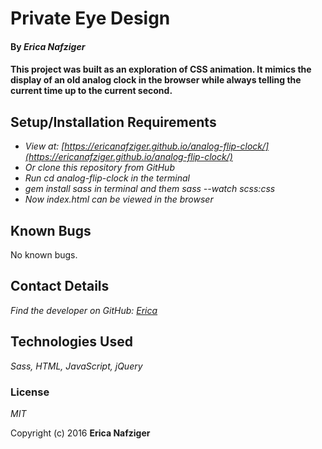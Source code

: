 # Private Eye Design
#### By _**Erica Nafziger**_

#### This project was built as an exploration of CSS animation. It mimics the display of an old analog clock in the browser while always telling the current time up to the current second. 

## Setup/Installation Requirements

* _View at: [https://ericanafziger.github.io/analog-flip-clock/](https://ericanafziger.github.io/analog-flip-clock/)_
* _Or clone this repository from GitHub_
* _Run cd analog-flip-clock in the terminal_ 
* _gem install sass in terminal and them sass --watch scss:css_ 
* _Now index.html can be viewed in the browser_

## Known Bugs

No known bugs.

## Contact Details

_Find the developer on GitHub:  [Erica](https://github.com/ericanafziger)_

## Technologies Used

_Sass, HTML, JavaScript, jQuery_

### License

*MIT*

Copyright (c) 2016 **Erica Nafziger**
